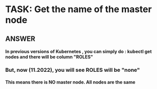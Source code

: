 
# TASK: Get the name of the master node

## ANSWER

#### In previous versions of Kubernetes , you can simply do :  kubectl get nodes and there will be column "ROLES"
####
### But, now (11.2022), you will see ROLES will be "none"
#### This means there is NO master node. All nodes are the same
####

